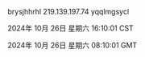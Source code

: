 brysjhhrhl 219.139.197.74 yqqlmgsycl

2024年 10月 26日 星期六 16:10:01 CST

2024年 10月 26日 星期六 08:10:01 GMT
